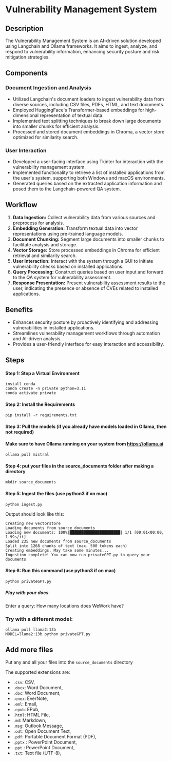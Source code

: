 # Vulnerability Management System

## Description
The Vulnerability Management System is an AI-driven solution developed using Langchain and Ollama frameworks. It aims to ingest, analyze, and respond to vulnerability information, enhancing security posture and risk mitigation strategies.

## Components

### Document Ingestion and Analysis
- Utilized Langchain's document loaders to ingest vulnerability data from diverse sources, including CSV files, PDFs, HTML, and text documents.
- Employed HuggingFace's Transformer-based embeddings for high-dimensional representation of textual data.
- Implemented text splitting techniques to break down large documents into smaller chunks for efficient analysis.
- Processed and stored document embeddings in Chroma, a vector store optimized for similarity search.

### User Interaction
- Developed a user-facing interface using Tkinter for interaction with the vulnerability management system.
- Implemented functionality to retrieve a list of installed applications from the user's system, supporting both Windows and macOS environments.
- Generated queries based on the extracted application information and posed them to the Langchain-powered QA system.

## Workflow
1. **Data Ingestion:** Collect vulnerability data from various sources and preprocess for analysis.
2. **Embedding Generation:** Transform textual data into vector representations using pre-trained language models.
3. **Document Chunking:** Segment large documents into smaller chunks to facilitate analysis and storage.
4. **Vector Storage:** Store processed embeddings in Chroma for efficient retrieval and similarity search.
5. **User Interaction:** Interact with the system through a GUI to initiate vulnerability checks based on installed applications.
6. **Query Processing:** Construct queries based on user input and forward to the QA system for vulnerability assessment.
7. **Response Presentation:** Present vulnerability assessment results to the user, indicating the presence or absence of CVEs related to installed applications.

## Benefits
- Enhances security posture by proactively identifying and addressing vulnerabilities in installed applications.
- Streamlines vulnerability management workflows through automation and AI-driven analysis.
- Provides a user-friendly interface for easy interaction and accessibility.

## Steps
#### Step 1: Step a Virtual Environment
```
install conda
conda create -n private python=3.11
conda activate private

```
#### Step 2: Install the Requirements
```
pip install -r requirements.txt
```

#### Step 3: Pull the models (if you already have models loaded in Ollama, then not required)
#### Make sure to have Ollama running on your system from https://ollama.ai
```
ollama pull mistral
```

#### Step 4: put your files in the source_documents folder after making a directory
```
mkdir source_documents
```

#### Step 5: Ingest the files (use python3 if on mac)
```
python ingest.py
```

Output should look like this:
```shell
Creating new vectorstore
Loading documents from source_documents
Loading new documents: 100%|██████████████████████| 1/1 [00:01<00:00,  1.99s/it]
Loaded 235 new documents from source_documents
Split into 1268 chunks of text (max. 500 tokens each)
Creating embeddings. May take some minutes...
Ingestion complete! You can now run privateGPT.py to query your documents
```

#### Step 6: Run this command (use python3 if on mac)
```
python privateGPT.py
```

##### Play with your docs
Enter a query: How many locations does WeWork have?


### Try with a different model:
```
ollama pull llama2:13b
MODEL=llama2:13b python privateGPT.py
```

## Add more files

Put any and all your files into the `source_documents` directory

The supported extensions are:

- `.csv`: CSV,
- `.docx`: Word Document,
- `.doc`: Word Document,
- `.enex`: EverNote,
- `.eml`: Email,
- `.epub`: EPub,
- `.html`: HTML File,
- `.md`: Markdown,
- `.msg`: Outlook Message,
- `.odt`: Open Document Text,
- `.pdf`: Portable Document Format (PDF),
- `.pptx` : PowerPoint Document,
- `.ppt` : PowerPoint Document,
- `.txt`: Text file (UTF-8),


